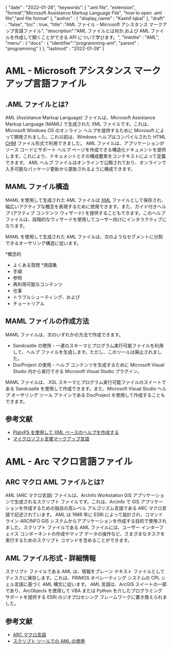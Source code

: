 
{
  "date" : "2022-01-28",
  "keywords": [ ".aml file", "extension", "format","Microsoft Assistance Markup Language File", "how to open .aml file","aml file format" ],
  "author" : {
    "display_name" : "Kashif Iqbal"
},
  "draft" : "false",
  "toc" : true,
  "title" :"AML ファイル - Microsoft アシスタンス マークアップ言語ファイル",
  "description":"AML ファイルとは何か,および AML ファイルを作成して開くことができる API について学びます。",
  "linktitle" : "AML",
  "menu" : {
    "docs" : {
      "identifier":"programming-aml",
      "parent" : "programming"
}
},
  "lastmod" : "2022-01-28"
}

# AML - Microsoft アシスタンス マークアップ言語ファイル

## .AML ファイルとは?

AML (Assistance Markup Language) ファイルは、Microsoft Assistance Markup Language (MAML) で生成された XML ファイルです。これは、Microsoft Windows OS のオンライン ヘルプを提供するために Microsoft によって開発されました。これ以前は、Windows ヘルプはコンパイルされた HTML [CHM](/web/chm/) ファイル形式で利用できました。 AML ファイルは、アプリケーションがソース コードとサポート ヘルプ ページを作成できる構造化ドキュメントを提供します。これにより、ドキュメントとその構成要素をコンテキストによって定義できます。 AML ヘルプ ファイルはオンラインで公開されており、オンラインで入手可能なパッケージ更新から更新されるように構成できます。

## MAML ファイル構造

MAML を使用して生成された AML ファイルは [XML](/web/xml/) ファイルとして保存され、幅広いアクティブな概念を表現するために使用できます。また、ガイド付きヘルプ (アクティブ コンテンツ ウィザード) を提供することもできます。このヘルプ ファイルは、段階的なウィザードを使用してユーザー向けにインタラクティブになります。

MAML を使用して生成された AML ファイルは、次のようなセグメントに分割できるオーサリング構造に従います。

*概念的
* よくある質問
*用語集
* 手順
* 参照
* 再利用可能なコンテンツ
* 仕事
* トラブルシューティング、および
* チュートリアル

## MAML ファイルの作成方法

MAML ファイルは、次のいずれかの方法で作成できます。

* Sandcastle の使用 - 一連のスキーマとプログラム実行可能ファイルを利用して、ヘルプ ファイルを生成します。ただし、このツールは廃止されました。
* DocProject の使用 - ヘルプ コンテンツを生成するために Microsoft Visual Studio 内から実行できる Microsoft Visual Studio プラグイン。

MAML ファイルは、.XSL スキーマとプログラム実行可能ファイルのスイートである Sandcastle を使用して作成できます。また、Microsoft Visual Studio ヘルプ オーサリング ツール アドインである DocProject を使用して作成することもできます。

## 参考文献

* [PlatyPS を使用して XML ベースのヘルプを作成する
](https://learn.microsoft.com/en-us/powershell/scripting/dev-cross-plat/create-help-using-platyps?view=powershell-7.2)
* [マイクロソフト支援マークアップ言語](https://en.wikipedia.org/wiki/Microsoft_Assistance_Markup_Language)

# AML - Arc マクロ言語ファイル

## ARC マクロ AML ファイルとは?

AML (ARC マクロ言語) ファイルは、ArcInfo Workstation GIS アプリケーションで生成されるスクリプト ファイルです。これは、ArcInfo で GIS アプリケーションを作成するための独自の高レベル アルゴリズム言語である ARC マクロ言語で記述されています。 AML は 1986 年に ESRI によって設計され、コマンド ライン ARCINFO GIS システムからアプリケーションを作成する目的で使用されました。スクリプト ファイルである AML ファイルには、ユーザー インターフェイス コンポーネントの作成やマップ データの操作など、さまざまなタスクを実行するためのスクリプト コマンドを含めることができます。

## AML ファイル形式 - 詳細情報

スクリプト ファイルである AML は、情報をプレーン テキスト ファイルとしてディスクに保存します。これは、PRIMOS オペレーティング システムの CPL シェル言語に基づく AML 構文に従います。 AML 言語は、ArcGIS スイートの一部であり、ArcObjects を使用して VBA または Python を介したプログラミング サポートを提供する ESRI のジオプロセシング フレームワークに置き換えられました。

## 参考文献

* [ARC マクロ言語](https://en.wikipedia.org/wiki/ARC_Macro_Language)
* [スクリプト ツールでの AML の使用](https://desktop.arcgis.com/en/arcmap/latest/analyze/creating-tools/using-amls-with-script-tools.htm)

